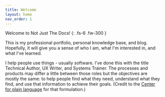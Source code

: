 ```yaml
---
title: Welcome
layout: home
nav_order: 1
---
```


Welcome to Not Just The Docs!
{: .fs-6 .fw-300 }

This is my professional portfolio, personal knowledge base, and blog. Hopefully, it will give you a sense of who I am, what I'm interested in, and what I've learned.

I help people use things - usually software. I've done this with the title Technical Author, UX Writer, and Systems Trainer. The processes and products may differ a little between those roles but the objectives are mostly the same: to help people find what they need, understand what they find, and use that information to achieve their goals. (Credit to the [Center for plain  language](https://centerforplainlanguage.org/learning-training/five-steps-plain-language/) for that formulation.)
